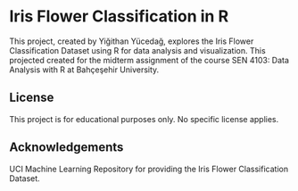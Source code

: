# Iris Flower Classification in R

This project, created by Yiğithan Yücedağ, explores the Iris Flower Classification Dataset using R for data analysis and visualization. This projected created for the midterm assignment of the course SEN 4103: Data Analysis with R at Bahçeşehir University.

## License

This project is for educational purposes only. No specific license applies.

## Acknowledgements

UCI Machine Learning Repository for providing the Iris Flower Classification Dataset.
